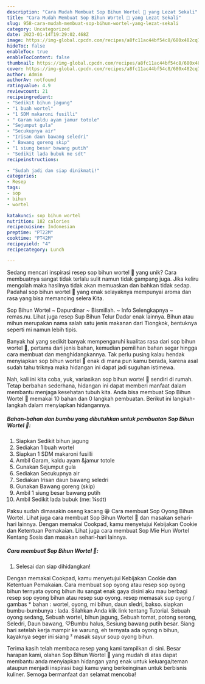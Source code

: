 ```yaml
---
description: "Cara Mudah Membuat Sop Bihun Wortel 🥕 yang Lezat Sekali"
title: "Cara Mudah Membuat Sop Bihun Wortel 🥕 yang Lezat Sekali"
slug: 958-cara-mudah-membuat-sop-bihun-wortel-yang-lezat-sekali
category: Uncategorized
date: 2023-01-14T19:29:02.468Z
image: https://img-global.cpcdn.com/recipes/a8fc11ac44bf54c8/680x482cq70/sop-bihun-wortel-foto-resep-utama.jpg
hideToc: false
enableToc: true
enableTocContent: false
thumbnail: https://img-global.cpcdn.com/recipes/a8fc11ac44bf54c8/680x482cq70/sop-bihun-wortel-foto-resep-utama.jpg
cover: https://img-global.cpcdn.com/recipes/a8fc11ac44bf54c8/680x482cq70/sop-bihun-wortel-foto-resep-utama.jpg
author: Admin
authorAv: notfound
ratingvalue: 4.9
reviewcount: 21
recipeingredient:
- "Sedikit bihun jagung"
- "1 buah wortel"
- "1 SDM makaroni fusilli"
- " Garam kaldu ayam jamur totole"
- "Sejumput gula"
- "Secukupnya air"
- "Irisan daun bawang seledri"
- " Bawang goreng skip"
- "1 siung besar bawang putih"
- "Sedikit lada bubuk me sdt"
recipeinstructions:

- "Sudah jadi dan siap dinikmati!"
categories:
- Resep
tags:
- sop
- bihun
- wortel

katakunci: sop bihun wortel 
nutrition: 182 calories
recipecuisine: Indonesian
preptime: "PT22M"
cooktime: "PT42M"
recipeyield: "4"
recipecategory: Lunch

---
```





Sedang mencari inspirasi resep sop bihun wortel 🥕 yang unik? Cara membuatnya sangat tidak terlalu sulit namun tidak gampang juga. Jika keliru mengolah maka hasilnya tidak akan memuaskan dan bahkan tidak sedap. Padahal sop bihun wortel 🥕 yang enak selayaknya mempunyai aroma dan rasa yang bisa memancing selera Kita.





Sop Bihun Wortel ~ Dapurdinar ~ Bismillah. ~ Info Selengkapnya ~ remas.nu. Lihat juga resep Sup Bihun Telur Dadar enak lainnya. Bihun atau mihun merupakan nama salah satu jenis makanan dari Tiongkok, bentuknya seperti mi namun lebih tipis.

Banyak hal yang sedikit banyak mempengaruhi kualitas rasa dari sop bihun wortel 🥕, pertama dari jenis bahan, kemudian pemilihan bahan segar hingga cara membuat dan menghidangkannya. Tak perlu pusing kalau hendak menyiapkan sop bihun wortel 🥕 enak di mana pun kamu berada, karena asal sudah tahu triknya maka hidangan ini dapat jadi suguhan istimewa.






Nah, kali ini kita coba, yuk, variasikan sop bihun wortel 🥕 sendiri di rumah. Tetap berbahan sederhana, hidangan ini dapat memberi manfaat dalam membantu menjaga kesehatan tubuh kita. Anda bisa membuat Sop Bihun Wortel 🥕 memakai 10 bahan dan 0 langkah pembuatan. Berikut ini langkah-langkah dalam menyiapkan hidangannya.

<!--inarticleads1-->

##### Bahan-bahan dan bumbu yang dibutuhkan untuk pembuatan Sop Bihun Wortel 🥕:

1. Siapkan Sedikit bihun jagung
1. Sediakan 1 buah wortel
1. Siapkan 1 SDM makaroni fusilli
1. Ambil  Garam, kaldu ayam &amp;jamur totole
1. Gunakan Sejumput gula
1. Sediakan Secukupnya air
1. Sediakan Irisan daun bawang seledri
1. Gunakan  Bawang goreng (skip)
1. Ambil 1 siung besar bawang putih
1. Ambil Sedikit lada bubuk (me: ¼sdt)


Paksu sudah dimasakin oseng kacang 😁 Cara membuat Sop Oyong Bihun Wortel. Lihat juga cara membuat Sop Bihun Wortel 🥕 dan masakan sehari-hari lainnya. Dengan memakai Cookpad, kamu menyetujui Kebijakan Cookie dan Ketentuan Pemakaian. Lihat juga cara membuat Sop Mie Hun Wortel Kentang Sosis dan masakan sehari-hari lainnya. 

<!--inarticleads2-->

##### Cara membuat Sop Bihun Wortel 🥕:


1. Selesai dan siap dihidangkan!

Dengan memakai Cookpad, kamu menyetujui Kebijakan Cookie dan Ketentuan Pemakaian. Cara membuat sop oyong atau resep sop oyong bihun ternyata oyong bihun itu sangat enak gaya disini aku mau berbagi resep sop oyong bihun atau resep sup oyong. resep memasak sup oyong / gambas * bahan : wortel, oyong, mi bihun, daun sledri, bakso. siapkan bumbu-bumbunya : lada. Silahkan Anda klik link tentang Tutorial. Sebuah oyong sedang, Sebuah wortel, bihun jagung, Sebuah tomat, potong serong, Seledri, Daun bawang, ♡Bumbu halus, Sesiung bawang putih besar. Siang hari setelah kerja mampir ke warung, eh ternyata ada oyong n bihun, kayaknya seger ini siang ² masak sayur soup oyong bihun. 

Terima kasih telah membaca resep yang kami tampilkan di sini. Besar harapan kami, olahan Sop Bihun Wortel 🥕 yang mudah di atas dapat membantu anda menyiapkan hidangan yang enak untuk keluarga/teman ataupun menjadi inspirasi bagi kamu yang berkeinginan untuk berbisnis kuliner. Semoga bermanfaat dan selamat mencoba!
